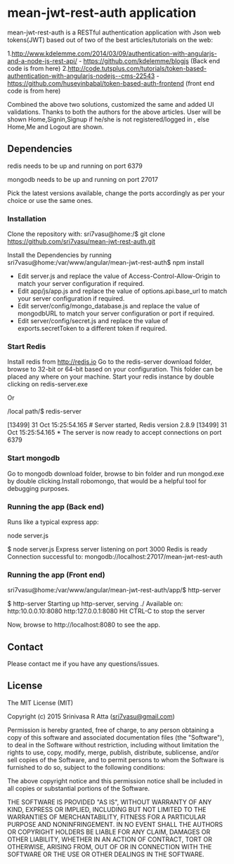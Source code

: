 # mean-jwt-rest-auth application

mean-jwt-rest-auth is a RESTful authentication application with Json web tokens(JWT) based out of two of the best
articles/tutorials on the web:

1.http://www.kdelemme.com/2014/03/09/authentication-with-angularjs-and-a-node-js-rest-api/ - https://github.com/kdelemme/blogjs (Back end code is from here)
2.http://code.tutsplus.com/tutorials/token-based-authentication-with-angularjs-nodejs--cms-22543 - https://github.com/huseyinbabal/token-based-auth-frontend (front end code is from here)

Combined the above two solutions, customized the same and added UI validations. Thanks to both the authors for the above articles.
User will be shown Home,Signin,Signup if he/she is not registered/logged in , else Home,Me and Logout are shown.

## Dependencies

redis needs to be up and running on port 6379

mongodb needs to be up and running on port 27017

Pick the latest versions available, change the ports accordingly as per your choice or use the same ones.

### Installation

Clone the repository with: sri7vasu@home:/$ git clone https://github.com/sri7vasu/mean-jwt-rest-auth.git

Install the Dependencies by running sri7vasu@home:/var/www/angular/mean-jwt-rest-auth$ npm install

- Edit server.js and replace the value of Access-Control-Allow-Origin to match your server configuration if required.
- Edit app/js/app.js and replace the value of options.api.base_url to match your server configuration if required.
- Edit server/config/mongo_database.js and replace the value of mongodbURL to match your server configuration or port if required.
- Edit server/config/secret.js and replace the value of exports.secretToken to a different token if required.

### Start Redis

Install redis from http://redis.io
Go to the redis-server download folder, browse to 32-bit or 64-bit based on your configuration. This folder can be placed any where
on your machine. Start your redis instance by double clicking on redis-server.exe

Or

/local path/$ redis-server

[13499] 31 Oct 15:25:54.165 # Server started, Redis version 2.8.9
[13499] 31 Oct 15:25:54.165 * The server is now ready to accept connections on port 6379

### Start mongodb

Go to mongodb download folder, browse to bin folder and run mongod.exe by double clicking.Install robomongo, that would be a
helpful tool for debugging purposes.

### Running the app (Back end)

Runs like a typical express app:

node server.js

$ node server.js
Express server listening on port 3000
Redis is ready
Connection successful to: mongodb://localhost:27017/mean-jwt-rest-auth

### Running the app (Front end)

sri7vasu@home:/var/www/angular/mean-jwt-rest-auth/app/$ http-server

$ http-server
Starting up http-server, serving ./
Available on:
  http:10.0.0.10:8080
  http:127.0.0.1:8080
Hit CTRL-C to stop the server

Now, browse to http://localhost:8080 to see the app.

## Contact

Please contact me if you have any questions/issues.

## License

The MIT License (MIT)

Copyright (c) 2015 Srinivasa R Atta (sri7vasu@gmail.com)

Permission is hereby granted, free of charge, to any person obtaining a copy of this software and associated documentation files (the "Software"), to deal in the Software without restriction, including without limitation the rights to use, copy, modify, merge, publish, distribute, sublicense, and/or sell copies of the Software, and to permit persons to whom the Software is furnished to do so, subject to the following conditions:

The above copyright notice and this permission notice shall be included in all copies or substantial portions of the Software.

THE SOFTWARE IS PROVIDED "AS IS", WITHOUT WARRANTY OF ANY KIND, EXPRESS OR IMPLIED, INCLUDING BUT NOT LIMITED TO THE WARRANTIES OF MERCHANTABILITY, FITNESS FOR A PARTICULAR PURPOSE AND NONINFRINGEMENT. IN NO EVENT SHALL THE AUTHORS OR COPYRIGHT HOLDERS BE LIABLE FOR ANY CLAIM, DAMAGES OR OTHER LIABILITY, WHETHER IN AN ACTION OF CONTRACT, TORT OR OTHERWISE, ARISING FROM, OUT OF OR IN CONNECTION WITH THE SOFTWARE OR THE USE OR OTHER DEALINGS IN THE SOFTWARE.
